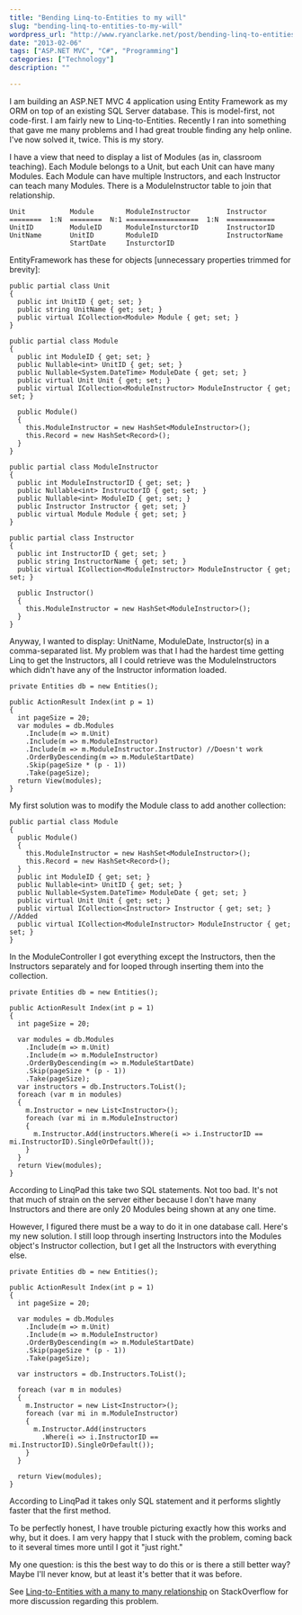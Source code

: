 ```yaml
---
title: "Bending Linq-to-Entities to my will"
slug: "bending-linq-to-entities-to-my-will"
wordpress_url: "http://www.ryanclarke.net/post/bending-linq-to-entities-to-my-will/"
date: "2013-02-06"
tags: ["ASP.NET MVC", "C#", "Programming"]
categories: ["Technology"]
description: ""

---
```


I am building an ASP.NET MVC 4 application using Entity Framework as my ORM on top of an existing SQL Server database. This is model-first, not code-first. I am fairly new to Linq-to-Entities. Recently I ran into something that gave me many problems and I had great trouble finding any help online. I've now solved it, twice. This is my story.

I have a view that need to display a list of Modules (as in, classroom teaching). Each Module belongs to a Unit, but each Unit can have many Modules. Each Module can have multiple Instructors, and each Instructor can teach many Modules. There is a ModuleInstructor table to join that relationship.

```
Unit           Module        ModuleInstructor         Instructor
========  1:N  ========  N:1 ==================  1:N  ============
UnitID         ModuleID      ModuleInsturctorID       InstructorID
UnitName       UnitID        ModuleID                 InstructorName
               StartDate     InsturctorID
```

EntityFramework has these for objects [unnecessary properties trimmed for brevity]:

```
public partial class Unit
{
  public int UnitID { get; set; }
  public string UnitName { get; set; }
  public virtual ICollection<Module> Module { get; set; }
}
 
public partial class Module
{
  public int ModuleID { get; set; }
  public Nullable<int> UnitID { get; set; }
  public Nullable<System.DateTime> ModuleDate { get; set; }
  public virtual Unit Unit { get; set; }
  public virtual ICollection<ModuleInstructor> ModuleInstructor { get; set; }
  
  public Module()
  {
    this.ModuleInstructor = new HashSet<ModuleInstructor>();
    this.Record = new HashSet<Record>();
  }
}
 
public partial class ModuleInstructor
{
  public int ModuleInstructorID { get; set; }
  public Nullable<int> InstructorID { get; set; }
  public Nullable<int> ModuleID { get; set; }
  public Instructor Instructor { get; set; }
  public virtual Module Module { get; set; }
}
 
public partial class Instructor
{
  public int InstructorID { get; set; }
  public string InstructorName { get; set; }
  public virtual ICollection<ModuleInstructor> ModuleInstructor { get; set; }

  public Instructor()
  {
    this.ModuleInstructor = new HashSet<ModuleInstructor>();
  }
}
```

Anyway, I wanted to display: UnitName, ModuleDate, Instructor(s) in a comma-separated list. My problem was that I had the hardest time getting Linq to get the Instructors, all I could retrieve was the ModuleInstructors which didn't have any of the Instructor information loaded.

```
private Entities db = new Entities();
 
public ActionResult Index(int p = 1)
{
  int pageSize = 20;
  var modules = db.Modules
    .Include(m => m.Unit)
    .Include(m => m.ModuleInstructor)
    .Include(m => m.ModuleInstructor.Instructor) //Doesn't work
    .OrderByDescending(m => m.ModuleStartDate)
    .Skip(pageSize * (p - 1))
    .Take(pageSize);
  return View(modules);
}
```

My first solution was to modify the Module class to add another collection:

```
public partial class Module
{
  public Module()
  {
    this.ModuleInstructor = new HashSet<ModuleInstructor>();
    this.Record = new HashSet<Record>();
  }
  public int ModuleID { get; set; }
  public Nullable<int> UnitID { get; set; }
  public Nullable<System.DateTime> ModuleDate { get; set; }
  public virtual Unit Unit { get; set; }
  public virtual ICollection<Instructor> Instructor { get; set; } //Added
  public virtual ICollection<ModuleInstructor> ModuleInstructor { get; set; }
}
```

In the ModuleController I got everything except the Instructors, then the Instructors separately and for looped through inserting them into the collection.

```
private Entities db = new Entities();
 
public ActionResult Index(int p = 1)
{
  int pageSize = 20;
   
  var modules = db.Modules
    .Include(m => m.Unit)
    .Include(m => m.ModuleInstructor)
    .OrderByDescending(m => m.ModuleStartDate)
    .Skip(pageSize * (p - 1))
    .Take(pageSize);
  var instructors = db.Instructors.ToList();
  foreach (var m in modules)
  {
    m.Instructor = new List<Instructor>();
    foreach (var mi in m.ModuleInstructor)
    {
      m.Instructor.Add(instructors.Where(i => i.InstructorID == mi.InstructorID).SingleOrDefault());
    }
  }
  return View(modules);
}
```

According to LinqPad this take two SQL statements. Not too bad. It's not that much of strain on the server either because I don't have many Instructors and there are only 20 Modules being shown at any one time.

However, I figured there must be a way to do it in one database call. Here's my new solution. I still loop through inserting Instructors into the Modules object's Instructor collection, but I get all the Instructors with everything else.

```
private Entities db = new Entities();

public ActionResult Index(int p = 1)
{
  int pageSize = 20;

  var modules = db.Modules
    .Include(m => m.Unit)
    .Include(m => m.ModuleInstructor)
    .OrderByDescending(m => m.ModuleStartDate)
    .Skip(pageSize * (p - 1))
    .Take(pageSize);

  var instructors = db.Instructors.ToList();

  foreach (var m in modules)
  {
    m.Instructor = new List<Instructor>();
    foreach (var mi in m.ModuleInstructor)
    {
      m.Instructor.Add(instructors
        .Where(i => i.InstructorID == mi.InstructorID).SingleOrDefault());
    }
  }

  return View(modules);
}
```

According to LinqPad it takes only SQL statement and it performs slightly faster that the first method.

To be perfectly honest, I have trouble picturing exactly how this works and why, but it does. I am very happy that I stuck with the problem, coming back to it several times more until I got it "just right."

My one question: is this the best way to do this or is there a still better way? Maybe I'll never know, but at least it's better that it was before.

See [Linq-to-Entities with a many to many relationship](http://stackoverflow.com/questions/14742145/linq-to-entities-with-a-many-to-many-relationship "Linq-to-Entities with a many to many relationship - StackOverflow") on StackOverflow for more discussion regarding this problem.

